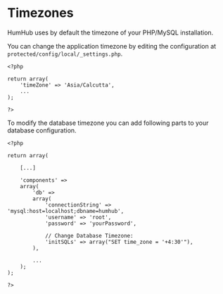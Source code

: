 Timezones
=========

HumHub uses by default the timezone of your PHP/MySQL installation. 

You can change the application timezone by editing the configuration at ``protected/config/local/_settings.php``.

```
<?php

return array(
    'timeZone' => 'Asia/Calcutta',
    ...
);

?>

```

To modify the database timezone you can add following parts to your database configuration.

```
<?php

return array(
    
    [...]

    'components' =>
    array(
        'db' =>
        array(
            'connectionString' => 'mysql:host=localhost;dbname=humhub',
            'username' => 'root',
            'password' => 'yourPassword',
            
            // Change Database Timezone:
            'initSQLs' => array("SET time_zone = '+4:30'"),
        ),
       
        ...
    );
);

?>

```